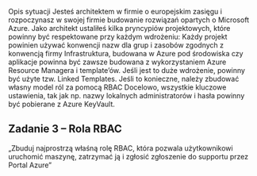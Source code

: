 Opis sytuacji Jesteś architektem w firmie o europejskim zasięgu i rozpoczynasz w swojej firmie budowanie rozwiązań opartych o Microsoft Azure. Jako architekt ustaliłeś kilka pryncypiów projektowych, które powinny być respektowane przy każdym wdrożeniu: Każdy projekt powinien używać konwencji nazw dla grup i zasobów zgodnych z konwencją firmy Infrastruktura, budowana w Azure pod środowiska czy aplikacje powinna być zawsze budowana z wykorzystaniem Azure Resource Managera i template’ów. Jeśli jest to duże wdrożenie, powinny być użyte tzw. Linked Templates. Jeśli to konieczne, należy zbudować własny model ról za pomocą RBAC Docelowo, wszystkie kluczowe ustawienia, tak jak np. nazwy lokalnych administratorów i hasła powinny być pobierane z Azure KeyVault.

## Zadanie 3 – Rola RBAC 
 
„Zbuduj najprostrzą właśną rolę RBAC, która pozwala użytkownikowi uruchomić maszynę, zatrzymać ją i zgłosić zgłoszenie do supportu przez Portal Azure” 
